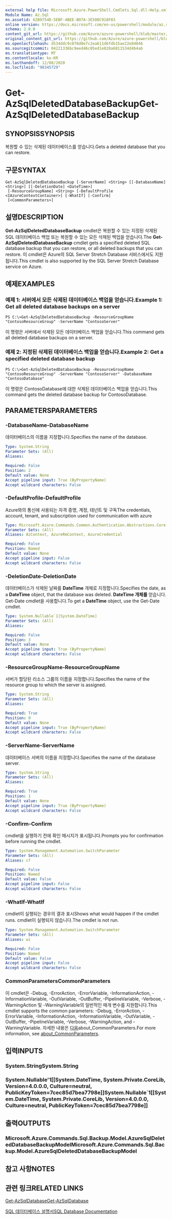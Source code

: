 ```yaml
---
external help file: Microsoft.Azure.PowerShell.Cmdlets.Sql.dll-Help.xml
Module Name: Az.Sql
ms.assetid: 62B9754D-5EBF-4BEE-B07A-3E508C918F03
online version: https://docs.microsoft.com/en-us/powershell/module/az.sql/get-azsqldeleteddatabasebackup
schema: 2.0.0
content_git_url: https://github.com/Azure/azure-powershell/blob/master/src/Sql/Sql/help/Get-AzSqlDeletedDatabaseBackup.md
original_content_git_url: https://github.com/Azure/azure-powershell/blob/master/src/Sql/Sql/help/Get-AzSqlDeletedDatabaseBackup.md
ms.openlocfilehash: d534ddc9c076d0e7c2ea611d6fdb15ae22e84846
ms.sourcegitcommit: 04221336bc9eed46c05ed1e828a6811534d4b4ab
ms.translationtype: MT
ms.contentlocale: ko-KR
ms.lasthandoff: 12/08/2020
ms.locfileid: "98345729"
---
```

# <span data-ttu-id="e6e40-101">Get-AzSqlDeletedDatabaseBackup</span><span class="sxs-lookup"><span data-stu-id="e6e40-101">Get-AzSqlDeletedDatabaseBackup</span></span>

## <span data-ttu-id="e6e40-102">SYNOPSIS</span><span class="sxs-lookup"><span data-stu-id="e6e40-102">SYNOPSIS</span></span>
<span data-ttu-id="e6e40-103">복원할 수 있는 삭제된 데이터베이스를 얻습니다.</span><span class="sxs-lookup"><span data-stu-id="e6e40-103">Gets a deleted database that you can restore.</span></span>

## <span data-ttu-id="e6e40-104">구문</span><span class="sxs-lookup"><span data-stu-id="e6e40-104">SYNTAX</span></span>

```
Get-AzSqlDeletedDatabaseBackup [-ServerName] <String> [[-DatabaseName] <String>] [[-DeletionDate] <DateTime>]
 [-ResourceGroupName] <String> [-DefaultProfile <IAzureContextContainer>] [-WhatIf] [-Confirm]
 [<CommonParameters>]
```

## <span data-ttu-id="e6e40-105">설명</span><span class="sxs-lookup"><span data-stu-id="e6e40-105">DESCRIPTION</span></span>
<span data-ttu-id="e6e40-106">**Get-AzSqlDeletedDatabaseBackup** cmdlet은 복원할 수 있는 지정된 삭제된 SQL 데이터베이스 백업 또는 복원할 수 있는 모든 삭제된 백업을 얻습니다.</span><span class="sxs-lookup"><span data-stu-id="e6e40-106">The **Get-AzSqlDeletedDatabaseBackup** cmdlet gets a specified deleted SQL database backup that you can restore, or all deleted backups that you can restore.</span></span>
<span data-ttu-id="e6e40-107">이 cmdlet은 Azure의 SQL Server Stretch Database 서비스에서도 지원됩니다.</span><span class="sxs-lookup"><span data-stu-id="e6e40-107">This cmdlet is also supported by the SQL Server Stretch Database service on Azure.</span></span>

## <span data-ttu-id="e6e40-108">예제</span><span class="sxs-lookup"><span data-stu-id="e6e40-108">EXAMPLES</span></span>

### <span data-ttu-id="e6e40-109">예제 1: 서버에서 모든 삭제된 데이터베이스 백업을 얻습니다.</span><span class="sxs-lookup"><span data-stu-id="e6e40-109">Example 1: Get all deleted database backups on a server</span></span>
```
PS C:\>Get-AzSqlDeletedDatabaseBackup -ResourceGroupName "ContosoResourceGroup" -ServerName "ContosoServer"
```

<span data-ttu-id="e6e40-110">이 명령은 서버에서 삭제된 모든 데이터베이스 백업을 얻습니다.</span><span class="sxs-lookup"><span data-stu-id="e6e40-110">This command gets all deleted database backups on a server.</span></span>

### <span data-ttu-id="e6e40-111">예제 2: 지정된 삭제된 데이터베이스 백업을 얻습니다.</span><span class="sxs-lookup"><span data-stu-id="e6e40-111">Example 2: Get a specified deleted database backup</span></span>
```
PS C:\>Get-AzSqlDeletedDatabaseBackup -ResourceGroupName "ContosoResourceGroup" -ServerName "ContosoServer" -DatabaseName "ContosoDatabase"
```

<span data-ttu-id="e6e40-112">이 명령은 ContosoDatabase에 대한 삭제된 데이터베이스 백업을 얻습니다.</span><span class="sxs-lookup"><span data-stu-id="e6e40-112">This command gets the deleted database backup for ContosoDatabase.</span></span>

## <span data-ttu-id="e6e40-113">PARAMETERS</span><span class="sxs-lookup"><span data-stu-id="e6e40-113">PARAMETERS</span></span>

### <span data-ttu-id="e6e40-114">-DatabaseName</span><span class="sxs-lookup"><span data-stu-id="e6e40-114">-DatabaseName</span></span>
<span data-ttu-id="e6e40-115">데이터베이스의 이름을 지정합니다.</span><span class="sxs-lookup"><span data-stu-id="e6e40-115">Specifies the name of the database.</span></span>

```yaml
Type: System.String
Parameter Sets: (All)
Aliases:

Required: False
Position: 2
Default value: None
Accept pipeline input: True (ByPropertyName)
Accept wildcard characters: False
```

### <span data-ttu-id="e6e40-116">-DefaultProfile</span><span class="sxs-lookup"><span data-stu-id="e6e40-116">-DefaultProfile</span></span>
<span data-ttu-id="e6e40-117">Azure와의 통신에 사용되는 자격 증명, 계정, 테넌트 및 구독</span><span class="sxs-lookup"><span data-stu-id="e6e40-117">The credentials, account, tenant, and subscription used for communication with azure</span></span>

```yaml
Type: Microsoft.Azure.Commands.Common.Authentication.Abstractions.Core.IAzureContextContainer
Parameter Sets: (All)
Aliases: AzContext, AzureRmContext, AzureCredential

Required: False
Position: Named
Default value: None
Accept pipeline input: False
Accept wildcard characters: False
```

### <span data-ttu-id="e6e40-118">-DeletionDate</span><span class="sxs-lookup"><span data-stu-id="e6e40-118">-DeletionDate</span></span>
<span data-ttu-id="e6e40-119">데이터베이스가 삭제된 날짜를 **DateTime** 개체로 지정합니다.</span><span class="sxs-lookup"><span data-stu-id="e6e40-119">Specifies the date, as a **DateTime** object, that the database was deleted.</span></span>
<span data-ttu-id="e6e40-120">**DateTime 개체를** 얻습니다. Get-Date cmdlet을 사용합니다.</span><span class="sxs-lookup"><span data-stu-id="e6e40-120">To get a **DateTime** object, use the Get-Date cmdlet.</span></span>

```yaml
Type: System.Nullable`1[System.DateTime]
Parameter Sets: (All)
Aliases:

Required: False
Position: 3
Default value: None
Accept pipeline input: True (ByPropertyName)
Accept wildcard characters: False
```

### <span data-ttu-id="e6e40-121">-ResourceGroupName</span><span class="sxs-lookup"><span data-stu-id="e6e40-121">-ResourceGroupName</span></span>
<span data-ttu-id="e6e40-122">서버가 할당된 리소스 그룹의 이름을 지정합니다.</span><span class="sxs-lookup"><span data-stu-id="e6e40-122">Specifies the name of the resource group to which the server is assigned.</span></span>

```yaml
Type: System.String
Parameter Sets: (All)
Aliases:

Required: True
Position: 0
Default value: None
Accept pipeline input: True (ByPropertyName)
Accept wildcard characters: False
```

### <span data-ttu-id="e6e40-123">-ServerName</span><span class="sxs-lookup"><span data-stu-id="e6e40-123">-ServerName</span></span>
<span data-ttu-id="e6e40-124">데이터베이스 서버의 이름을 지정합니다.</span><span class="sxs-lookup"><span data-stu-id="e6e40-124">Specifies the name of the database server.</span></span>

```yaml
Type: System.String
Parameter Sets: (All)
Aliases:

Required: True
Position: 1
Default value: None
Accept pipeline input: True (ByPropertyName)
Accept wildcard characters: False
```

### <span data-ttu-id="e6e40-125">-Confirm</span><span class="sxs-lookup"><span data-stu-id="e6e40-125">-Confirm</span></span>
<span data-ttu-id="e6e40-126">cmdlet을 실행하기 전에 확인 메시지가 표시됩니다.</span><span class="sxs-lookup"><span data-stu-id="e6e40-126">Prompts you for confirmation before running the cmdlet.</span></span>

```yaml
Type: System.Management.Automation.SwitchParameter
Parameter Sets: (All)
Aliases: cf

Required: False
Position: Named
Default value: False
Accept pipeline input: False
Accept wildcard characters: False
```

### <span data-ttu-id="e6e40-127">-WhatIf</span><span class="sxs-lookup"><span data-stu-id="e6e40-127">-WhatIf</span></span>
<span data-ttu-id="e6e40-128">cmdlet이 실행되는 경우의 결과 표시</span><span class="sxs-lookup"><span data-stu-id="e6e40-128">Shows what would happen if the cmdlet runs.</span></span>
<span data-ttu-id="e6e40-129">cmdlet이 실행되지 않습니다.</span><span class="sxs-lookup"><span data-stu-id="e6e40-129">The cmdlet is not run.</span></span>

```yaml
Type: System.Management.Automation.SwitchParameter
Parameter Sets: (All)
Aliases: wi

Required: False
Position: Named
Default value: False
Accept pipeline input: False
Accept wildcard characters: False
```

### <span data-ttu-id="e6e40-130">CommonParameters</span><span class="sxs-lookup"><span data-stu-id="e6e40-130">CommonParameters</span></span>
<span data-ttu-id="e6e40-131">이 cmdlet은 -Debug, -ErrorAction, -ErrorVariable, -InformationAction, -InformationVariable, -OutVariable, -OutBuffer, -PipelineVariable, -Verbose, -WarningAction 및 -WarningVariable의 일반적인 매개 변수를 지원합니다.</span><span class="sxs-lookup"><span data-stu-id="e6e40-131">This cmdlet supports the common parameters: -Debug, -ErrorAction, -ErrorVariable, -InformationAction, -InformationVariable, -OutVariable, -OutBuffer, -PipelineVariable, -Verbose, -WarningAction, and -WarningVariable.</span></span> <span data-ttu-id="e6e40-132">자세한 내용은 [다음](http://go.microsoft.com/fwlink/?LinkID=113216)about_CommonParameters.</span><span class="sxs-lookup"><span data-stu-id="e6e40-132">For more information, see [about_CommonParameters](http://go.microsoft.com/fwlink/?LinkID=113216).</span></span>

## <span data-ttu-id="e6e40-133">입력</span><span class="sxs-lookup"><span data-stu-id="e6e40-133">INPUTS</span></span>

### <span data-ttu-id="e6e40-134">System.String</span><span class="sxs-lookup"><span data-stu-id="e6e40-134">System.String</span></span>

### <span data-ttu-id="e6e40-135">System.Nullable'1[[System.DateTime, System.Private.CoreLib, Version=4.0.0.0, Culture=neutral, PublicKeyToken=7cec85d7bea7798e]]</span><span class="sxs-lookup"><span data-stu-id="e6e40-135">System.Nullable\`1[[System.DateTime, System.Private.CoreLib, Version=4.0.0.0, Culture=neutral, PublicKeyToken=7cec85d7bea7798e]]</span></span>

## <span data-ttu-id="e6e40-136">출력</span><span class="sxs-lookup"><span data-stu-id="e6e40-136">OUTPUTS</span></span>

### <span data-ttu-id="e6e40-137">Microsoft.Azure.Commands.Sql.Backup.Model.AzureSqlDeletedDatabaseBackupModel</span><span class="sxs-lookup"><span data-stu-id="e6e40-137">Microsoft.Azure.Commands.Sql.Backup.Model.AzureSqlDeletedDatabaseBackupModel</span></span>

## <span data-ttu-id="e6e40-138">참고 사항</span><span class="sxs-lookup"><span data-stu-id="e6e40-138">NOTES</span></span>

## <span data-ttu-id="e6e40-139">관련 링크</span><span class="sxs-lookup"><span data-stu-id="e6e40-139">RELATED LINKS</span></span>

[<span data-ttu-id="e6e40-140">Get-AzSqlDatabase</span><span class="sxs-lookup"><span data-stu-id="e6e40-140">Get-AzSqlDatabase</span></span>](./Get-AzSqlDatabase.md)

[<span data-ttu-id="e6e40-141">SQL 데이터베이스 설명서</span><span class="sxs-lookup"><span data-stu-id="e6e40-141">SQL Database Documentation</span></span>](https://docs.microsoft.com/azure/sql-database/)
